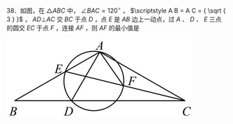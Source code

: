 38．如图，在 $\triangle A B C$ 中， $\angle B A C = 1 2 0 ^ { \circ }$ ， $\scriptstyle A B = A C = { \sqrt { 3 } }$ ， $A D \bot A C$ 交 $B C$ 于点 $D$ ，点 $E$ 是 $A B$ 边上一动点，过 $A$ 、 $D$ 、 $E$ 三点的圆交 $E C$ 于点 $F$ ，连接 $A F$ ，则 $A F$ 的最小值是

![](<../../qs_image_DB/专题2-3_八种隐圆类最值问题，圆来如此简单（解析版）/665d1e68a6fe454361025f3e54b6105373100feeaf99c737352fad7eba152b31.jpg>)
